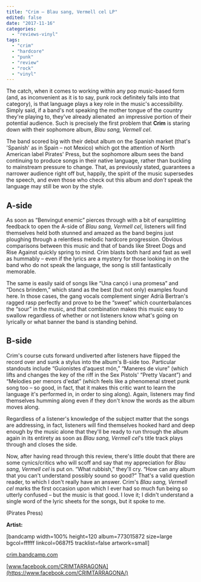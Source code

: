 ```yaml
---
title: "Crim – Blau sang, Vermell cel LP"
edited: false
date: "2017-11-16"
categories:
  - "reviews-vinyl"
tags:
  - "crim"
  - "hardcore"
  - "punk"
  - "review"
  - "rock"
  - "vinyl"
---
```


The catch, when it comes to working within any pop music-based form (and, as inconvenient as it is to say, punk rock definitely falls into that category), is that language plays a key role in the music's accessibility. Simply said, if a band's not speaking the mother tongue of the country they're playing to, they've already alienated  an impressive portion of their potential audience. Such is precisely the first problem that **Crim** is staring down with their sophomore album, _Blau sang, Vermell cel_.

The band scored big with their debut album on the Spanish market (that's 'Spanish' as in Spain – not Mexico) which got the attention of North American label Pirates' Press, but the sophomore album sees the band continuing to produce songs in their native language, rather than buckling to mainstream pressure to change. That, as previously stated, guarantees a narrower audience right off but, happily, the spirit of the music supersedes the speech, and even those who check out this album and _don't_ speak the language may still be won by the style.

## A-side

As soon as “Benvingut enemic” pierces through with a bit of earsplitting feedback to open the A-side of _Blau sang, Vermell cel_, listeners will find themselves held both stunned and amazed as the band begins just ploughing through a relentless melodic hardcore progression. Obvious comparisons between this music and that of bands like Street Dogs and Rise Against quickly spring to mind. Crim blasts both hard and fast as well as hummably – even if the lyrics are a mystery for those looking in on the band who do not speak the language, the song is still fantastically memorable.

The same is easily said of songs like “Una cançó i una promesa” and “Doncs brindem,” which stand as the best (but not only) examples found here. In those cases, the gang vocals complement singer Adrià Bertran's ragged rasp perfectly and prove to be the “sweet” which counterbalances the “sour” in the music, and that combination makes this music easy to swallow regardless of whether or not listeners know what's going on lyrically or what banner the band is standing behind.

## B-side

Crim's course cuts forward undiverted after listeners have flipped the record over and sunk a stylus into the album's B-side too. Particular standouts include “Guionistes d'aquest món,” “Maneres de viure” (which lifts and changes the key of the riff in the Sex Pistols' “Pretty Vacant”) and “Melodies per menors d'edat” (which feels like a phenomenal street punk song too – so good, in fact, that it makes this critic want to learn the language it's performed in, in order to sing along). Again, listeners may find themselves humming along even if they don't know the words as the album moves along.

Regardless of a listener's knowledge of the subject matter that the songs are addressing, in fact, listeners will find themselves hooked hard and deep enough by the music alone that they'll be ready to run through the album again in its entirety as soon as _Blau sang, Vermell cel_'s title track plays through and closes the side.

Now, after having read through this review, there's little doubt that there are some cynics/critics who will scoff and say that my appreciation for _Blau sang, Vermell cel_ is put on. “What rubbish,” they'll cry. “How can any album that you can't understand possibly sound so good?” That's a valid question reader, to which I don't really have an answer. Crim's _Blau sang, Vermell cel_ marks the first occasion upon which I ever had so much fun being so utterly confused – but the music is that good. I love it; I didn't understand a single word of the lyric sheets for the songs, but it spoke to me.

(Pirates Press)

**Artist:**

\[bandcamp width=100% height=120 album=773015872 size=large bgcol=ffffff linkcol=0687f5 tracklist=false artwork=small\]

[crim.bandcamp.com](https://crim.bandcamp.com/)

[www.facebook.com/CRIMTARRAGONA](https://www.facebook.com/CRIMTARRAGONA/)
